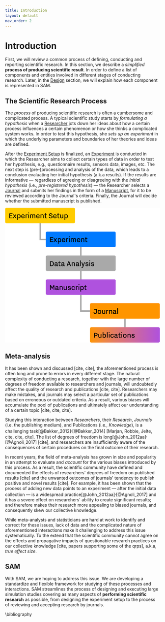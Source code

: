 ```yaml
---
title: Introduction
layout: default
nav_order: 2
---
```


# Introduction

First, we will review a common process of defining, conducting and reporting scientific research. In this section, we describe a *simplified* **process of producing scientific result**. In order to define a list of components and entities involved in different stages of conducting research. Later, in the [Design](design.md) section, we will explain how each component is represented in SAM.

## The Scientific Research Process

The *process* of producing scientific research is often a cumbersome and complicated process. A typical scientific study starts by *formulating a hypothesis* when a [Researcher](design.md#researcher) jots down her ideas about how a certain process influences a certain phenomenon or how she thinks a complicated system works. In order to test this hypothesis, she *sets up an experiment* in which the underlying parameters and boundaries of her theories and ideas are defined.

After the [Experiment Setup](design.md#experiment-setup) is finalized, an [Experiment](design.md#experiment) is conducted in which the Researcher aims to collect certain types of data in order to test her hypothesis, e.g., questionnaire results, sensors data, images, etc. The next step is (pre-)processing and analysis of the data, which leads to a conclusion evaluating her initial hypothesis (a.k.a results). If the results are informative — regardless of agreeing or disagreeing with the *initial hypothesis* (i.e., *pre-registered hypothesis*) — the Researcher selects a [Journal](design.md#journal) and submits her findings in the form of a [Manuscript](design.md#submission), for it to be reviewed according to the Journal's criteria. Finally, the Journal will decide whether the submitted manuscript is published.

![<b>Figure 1.</b> The Simplified Process of Producing a Scientific Publication/Result.](/figures/Research_Process.png)

## Meta-analysis

It has been shown and discussed [cite, cite], the aforementioned process is often long and prone to errors in every different stage. The natural complexity of conducting a research, together with the large number of degrees of freedom available to researchers and journals, will undoubtedly affect the quality of research and publications [cite, cite]. Researchers may make mistakes, and journals may select a particular set of publications based on erroneous or outdated criteria. As a result, various biases will accumulate the pool of publications and ultimately affect our understanding of a certain topic [cite, cite, cite].

Studying this interaction between *Researchers*, their *Research*, *Journals* (i.e. the publishing medium), and Publications (i.e., *Knowledge*), is a challenging task[@Bakker_2012]<sup>,</sup>[@Bakker_2014] [Marjan, Robbie, Jelte, cite, cite, cite]. The list of degrees of freedom is long[@John_2012aa]<sup>,</sup>[@Agnoli_2017] [cite], and researchers are insufficiently aware of the consequences of certain procedures on the final outcome of their research. 

In recent years, the field of meta-analysis has grown in size and popularity in an attempt to evaluate and *account* for the various biases introduced by this process. As a result, the scientific community have defined and documented the effects of researchers' degrees of freedom on published results [cite] and the unwanted outcomes of journals' tendency to publish positive and novel results [cite]. For example, it has been shown that the process of adding new data points to an experiment — after the initial data collection — is a widespread practice[@John_2012aa]<sup>,</sup>[@Agnoli_2017] and it has a severe effect on researchers' ability to create significant results; and therefore makes their research more appealing to biased journals, and consequently skew our collective knowledge.

While meta-analysts and statisticians are hard at work to identify and correct for these issues, lack of data and the complicated nature of aforementioned interactions make it challenging to address this issue systematically. To the extend that the scientific community cannot agree on the effects and propagative impacts of questionable research practices on our collective knowledge [cite, papers supporting some of the qrps], a.k.a, *true effect size*.

## SAM

With SAM, we are hoping to address this issue. We are developing a standardize and flexible framework for studying of these processes and interactions. SAM streamlines the process of designing and executing large simulation studies covering as many aspects of **performing scientific research** as possible, from designing the experiment setup to the process of reviewing and accepting research by journals. 

\bibliography